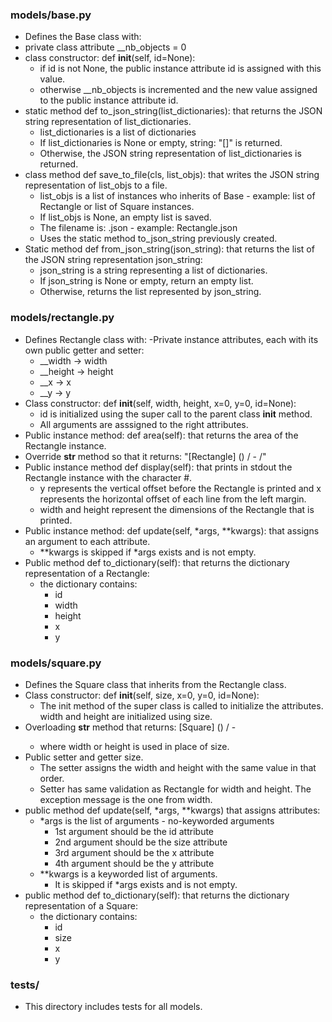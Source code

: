 ### models/base.py
- Defines the Base class with:
- private class attribute __nb_objects = 0
- class constructor: def __init__(self, id=None):
	- if id is not None, the public instance attribute id is
	  assigned with this value.
	- otherwise __nb_objects is incremented and the new value
	  assigned to the public instance attribute id.
- static method def to_json_string(list_dictionaries): that returns the JSON
string representation of list_dictionaries.
	- list_dictionaries is a list of dictionaries
	- If list_dictionaries is None or empty, string: "[]" is returned.
	- Otherwise, the JSON string representation of list_dictionaries is
	returned.
- class method def save_to_file(cls, list_objs): that writes the JSON string
representation of list_objs to a file.
	- list_objs is a list of instances who inherits of Base - example: list of
	Rectangle or list of Square instances.
	- If list_objs is None, an empty list is saved.
	- The filename is: <Class name>.json - example: Rectangle.json
	- Uses the static method to_json_string previously created.
- Static method def from_json_string(json_string): that returns the list of the
JSON string representation json_string:
	- json_string is a string representing a list of dictionaries.
	- If json_string is None or empty, return an empty list.
	- Otherwise, returns the list represented by json_string.
### models/rectangle.py
- Defines Rectangle class with:
-Private instance attributes, each with its own public getter and setter:
	- __width -> width
	- __height -> height
	- __x -> x
	- __y -> y
- Class constructor: def __init__(self, width, height, x=0, y=0, id=None):
	- id is initialized using the super call to the parent class __init__
	  method.
	- All arguments are asssigned to the right attributes.
- Public instance method: def area(self): that returns the area of the Rectangle
instance.
- Override __str__ method so that it returns: "[Rectangle] (<id>) <x>/<y> - 
<width>/<height>"
- Public instance method def display(self): that prints in stdout the Rectangle
instance with the character #.
	- y represents the vertical offset before the Rectangle is printed and x
	represents the horizontal offset of each line from the left margin.
	- width and height represent the dimensions of the Rectangle that is
	printed.
- Public instance method: def update(self, *args, **kwargs): that assigns an
argument to each attribute.
	- **kwargs is skipped if *args exists and is not empty.
- Public method def to_dictionary(self): that returns the dictionary
representation of a Rectangle:
	- the dictionary contains:
		- id
		- width
		- height
		- x
		- y
### models/square.py
- Defines the Square class that inherits from the Rectangle class.
- Class constructor: def __init__(self, size, x=0, y=0, id=None):
	- The init method of the super class is called to initialize the
	  attributes. width and height are initialized using size.
- Overloading __str__ method that returns: [Square] (<id>) <x>/<y> - <size>
	- where width or height is used in place of size.
- Public setter and getter size.
	- The setter assigns the width and height with the same value in that
	  order.
	- Setter has same validation as Rectangle for width and height. The
	  exception message is the one from width.
- public method def update(self, *args, **kwargs) that assigns attributes:
	- *args is the list of arguments - no-keyworded arguments
		- 1st argument should be the id attribute
		- 2nd argument should be the size attribute
		- 3rd argument should be the x attribute
		- 4th argument should be the y attribute
	- **kwargs is a keyworded list of arguments.
		- It is skipped if *args exists and is not empty.
- public method def to_dictionary(self): that returns the dictionary
representation of a Square:
	- the dictionary contains:
		- id
		- size
		- x
		- y
### tests/
- This directory includes tests for all models.

